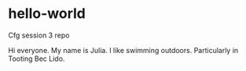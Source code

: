 # hello-world
Cfg session 3 repo

Hi everyone. My name is Julia. I like swimming outdoors. Particularly in Tooting Bec Lido.
